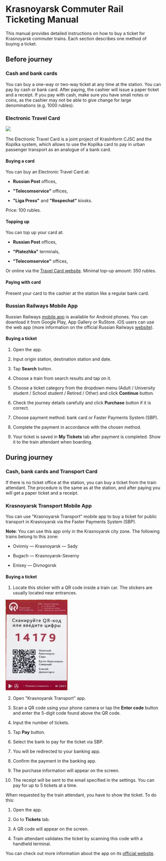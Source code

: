 # Krasnoyarsk Commuter Rail Ticketing Manual

This manual provides detailed instructions on how to buy a ticket for Krasnoyarsk commuter trains. Each section describes one method of buying a ticket.

## Before journey

### Cash and bank cards

You can buy a one-way or two-way ticket at any time at the station. You can pay by cash or bank card. After paying, the cashier will issue a paper ticket and a receipt. If you pay with cash, make sure you have small notes or coins, as the cashier may not be able to give change for large denominations (e.g. 1000 rubles).

### Electronic Travel Card
<img src="https://mu-kgt.ru/images/sovot/image001.jpg " width="300">

The Electronic Travel Card is a joint project of KrasInform CJSC and the Kopilka system, which allows to use the Kopilka card to pay in urban passenger transport as an analogue of a bank card.

#### Buying a card

You can buy an Electronic Travel Card at:

- **Russian Post** offices,

- **"Telecomservice"** offices,

- **"Liga Press"** and **"Rospechat"** kiosks.

Price: 100 rubles.

#### Topping up

You can top up your card at:

- **Russian Post** offices,

- **"Platezhka"** terminals,

- **"Telecomservice"** offices,

Or online via the [Travel Card website](https://krascard.ru). Minimal top-up amount: 350 rubles.

#### Paying with card

Present your card to the cashier at the station like a regular bank card.

### Russian Railways Mobile App

Russian Railways [mobile app](https://www.rzd.ru/ru/9848) is available for Android phones. You can download it from Google Play, App Gallery or RuStore. iOS users can use the web app (more information on the official Russian Railways [website](https://www.rzd.ru/ru/9848/page/103290?id=20322#main-header)).

#### Buying a ticket

1. Open the app.

2. Input origin station, destination station and date.

3. Tap **Search** button.

4. Choose a train from search results and tap on it.

5. Choose a ticket category from the dropdown menu (Adult / University student / School student / Retired / Other) and click **Continue** button.

6. Check the journey details carefully and click **Purchase** button if it is correct.

7. Choose payment method: bank card or Faster Payments System (SBP).

8. Complete the payment in accordance with the chosen method.

9. Your ticket is saved in **My Tickets** tab after payment is completed. Show it to the train attendant when boarding.

## During journey

### Cash, bank cards and Transport Card

If there is no ticket office at the station, you can buy a ticket from the train attendant. The procedure is the same as at the station, and after paying you will get a paper ticket and a receipt.

### Krasnoyarsk Transport Mobile App

You can use "Krasnoyarsk Transport" mobile app to buy a ticket for public transport in Krasnoyarsk via the Faster Payments System (SBP).

**Note**: You can use this app only in the Krasnoyarsk city zone. The following trains belong to this zone:

- Ovinniy — Krasnoyarsk — Sady

- Bugach — Krasnoyarsk-Severny

- Enisey — Divnogorsk

#### Buying a ticket

1. Locate this sticker with a QR code inside a train car. The stickers are usually located near entrances.
<img src="sticker.jpg " width="200">

2. Open "Krasnoyarsk Transport" app.

3. Scan a QR code using your phone camera or tap the **Enter code** button and enter the 5-digit code found above the QR code.

4. Input the number of tickets.

5. Tap **Pay** button.

6. Select the bank to pay for the ticket via SBP.

7. You will be redirected to your banking app.

8. Confirm the payment in the banking app.

9. The purchase information will appear on the screen.

10. The receipt will be sent to the email specified in the settings. You can pay for up to 5 tickets at a time.

When requested by the train attendant, you have to show the ticket. To do this:

1. Open the app.

2. Go to **Tickets** tab.

3. A QR code will appear on the screen.

4. Train attendant validates the ticket by scanning this code with a handheld terminal.

You can check out more information about the app on its [official website](https://kr.icom24.ru).
